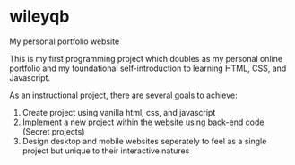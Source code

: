 # wileyqb
My personal portfolio website

This is my first programming project which doubles as my personal online portfolio and my foundational self-introduction to learning HTML, CSS, and Javascript. 

As an instructional project, there are several goals to achieve:
1. Create project using vanilla html, css, and javascript
2. Implement a new project within the website using back-end code (Secret projects)
3. Design desktop and mobile websites seperately to feel as a single project but unique to their interactive natures
